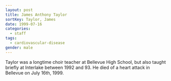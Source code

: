 ```yaml
---
layout: post
title: James Anthony Taylor
sortKey: Taylor, James
date: 1999-07-16
categories:
  - staff
tags:
  - cardiovascular-disease
gender: male
---
```


Taylor was a longtime choir teacher at Bellevue High School, but also taught briefly at Interlake between 1992 and 93. He died of a heart attack in Bellevue on July 16th, 1999.
